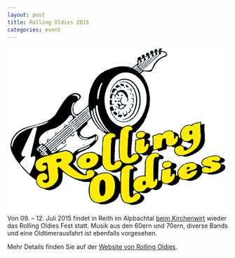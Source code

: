 ```yaml
---
layout: post
title: Rolling Oldies 2015
categories: event
---
```

[![Rolling Oldies Logo](/img/2015-07-09-rolling-oldies-logo.jpg)](/img/2015-07-09-rolling-oldies-logo.jpg)

Von 09. – 12. Juli 2015 findet in Reith im Alpbachtal [beim Kirchenwirt](http://www.kirchenwirt-tirol.at/de/oldtimer/rolling-oldies/) wieder das Rolling Oldies Fest statt. Musik aus den 60ern und 70ern, diverse Bands und eine Oldtimerausfahrt ist ebenfalls vorgesehen.

Mehr Details finden Sie auf der [Website von Rolling Oldies](http://www.rollingoldies.at).
